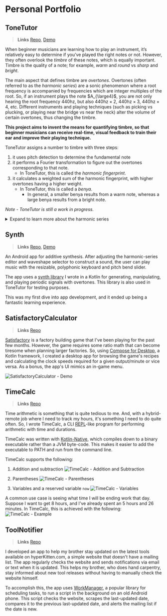 # Personal Portfolio

## ToneTutor
> **Links** [Repo](https://github.com/mktwohy/ToneTutor), [Demo](https://www.youtube.com/watch?v=Vf4jq-M7OHs)

When beginner musicians are learning how to play an instrument, it’s relatively easy to determine if you’ve played the right notes or not. However, they often overlook the *timbre* of these notes, which is equally important. Timbre is the quality of a note; for example, *warm* and *round* vs *sharp* and *bright*.

The main aspect that defines timbre are *overtones*. Overtones (often referred to as the *harmonic series*) are a sonic phenomenon where a root frequency is accompanied by frequencies which are integer multiples of the root. So, if an instrument plays the note $A_{\large4}$, you are not only hearing the root frequency $440\text{hz}$, but also $440\text{hz} \times 2$, $440\text{hz} \times 3$, $440\text{hz} \times 4$, etc. Different instruments and playing techniques (such as picking vs plucking, or playing near the bridge vs near the neck) alter the volume of certain overtones, thus changing the timbre.

**This project aims to invent the means for quantifying timbre, so that beginner musicians can receive real-time, visual feedback to train their ear and improve their playing technique.**

ToneTutor assigns a number to timbre with three steps:
1. it uses pitch detection to determine the fundamental note
2. it performs a Fourier transformation to figure out the overtones corresponding to that note. 
    - In ToneTutor, this is called the *harmonic fingerprint*. 
3. it calculates a weighted sum of the harmonic fingerprint, with higher overtones having a higher weight. 
    - In ToneTutor, this is called a *benya*. 
      - In general, a smaller benya results from a warm note, whereas a large benya results from a bright note.

*Note - ToneTutor is still a work in progress.*

<details><summary>Expand to learn more about the harmonic series</summary>
  <p>
    
  - [Harmonic Series Interactive Visualizer by Alex Anderchen](https://alexanderchen.github.io/harmonics/?howmany=16)
  - [Harmonic Series Video by Andrew Huang](https://www.youtube.com/watch?v=Wx_kugSemfY)
  - [Fourier Transform Video by 3Blue1Brown](https://www.youtube.com/watch?v=spUNpyF58BY)
    
  </p>
</details>

## Synth
> **Links** [Repo](https://github.com/mktwohy/Synth), [Demo](https://www.youtube.com/watch?v=TbRYWaP0Ipc)

An Android app for additive synthesis. After adjusting the harmonic-series editor and waveshape selector to construct a sound, the user can play music with the resizable, polyphonic keyboard and pitch bend slider.  

The app uses a [synth library](https://github.com/mktwohy/Synth/tree/Main/SignalLib/src/main/java/com/example/signallib) I wrote in a Kotlin for generating, manipulating, and playing periodic signals with overtones. This library is also used in ToneTutor for testing purposes.

This was my first dive into app development, and it ended up being a fantastic learning experience. 


## SatisfactoryCalculator
> **Links** [Repo](https://github.com/mktwohy/SatisfactoryCalculator)

[Satisfactory](https://www.satisfactorygame.com/) is a factory building game that I've been playing for the past few months. However, the game requires some ratio math that can become tiresome when planning larger factories. So, using [Compose for Desktop](https://www.jetbrains.com/lp/compose-desktop/), a Kotlin framework, I created a desktop app for browsing the game's recipes and calculating the clock speeds required for a given output/minute or vice versa. As a bonus, the app's UI mimics an in-game menu.

![SatisfactoryCalculator - Demo](https://user-images.githubusercontent.com/69822801/208554237-17409dc0-f5b6-4f39-9cb5-9a98c23fa508.gif)


## TimeCalc
> **Links** [Repo](https://github.com/mktwohy/TimeCalc)

Time arithmetic is something that is quite tedious to me. And, with a hybrid-remote job where I need to track my hours, it's something I need to do quite often. So, I wrote TimeCalc, a CLI [REPL](https://en.wikipedia.org/wiki/Read%E2%80%93eval%E2%80%93print_loop)-like program for performing arithmetic with time and durations. 

TimeCalc was written with [Kotlin-Native](https://kotlinlang.org/docs/native-overview.html), which compiles down to a binary executable rather than a JVM byte-code. This makes it easier to add the executable to PATH and run from the command line.

TimeCalc supports the following:
1. Addition and subtraction
  ![TimeCalc - Addition and Subtraction](https://user-images.githubusercontent.com/69822801/208552095-b5499009-4fba-43c7-8fcf-65bfa5b3264c.gif)

1. Parentheses
  ![TimeCalc - Parentheses](https://user-images.githubusercontent.com/69822801/208552108-09b6962f-c405-4cf1-961a-8732eabff517.gif)

3. Variables and a reserved variable `now`
  ![TimeCalc - Variables](https://user-images.githubusercontent.com/69822801/208552122-86f2d28a-1eec-479d-90f8-ca921dff45d6.gif)

A common use case is seeing what time I will be ending work that day. Suppose I want to get 8 hours, and I've already spent an 5 hours and 26 minutes. In TimeCalc, this is achieved with the following:
![TimeCalc - Example](https://user-images.githubusercontent.com/69822801/208552281-256929eb-3a0e-4b99-8438-1d9842bb511e.gif)
	
## ToolNotifier
> **Links** [Repo](https://github.com/mktwohy/ToolNotifier)

I developed an app to help my brother stay updated on the latest tools available on hyperKitten.com, a simple website that doesn't have a mailing list. The app regularly checks the website and sends notifications via email or text when it is updated. This helps my brother, who does hand carpentry, stay informed about new tool releases without having to manually check the website himself.

To accomplish this, the app uses [WorkManager](https://developer.android.com/guide/background/persistent), a popular library for scheduling tasks, to run a script in the background on an old Android phone. This script checks the website, scrapes the last-updated date, compares it to the previous last-updated date, and alerts the mailing list if the date is new. 

